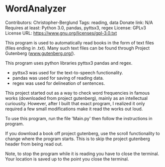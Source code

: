 # WordAnalyzer

Contributors: Christopher-Berglund
Tags: reading, data
Donate link: N/A
Requires at least: Python 3.0, pandas, pyttsx3, regex
License: GPLv3
License URL: https://www.gnu.org/licenses/gpl-3.0.txt

This program is used to automatically read books in the form of text files (files ending in .txt). Many such text files can be found through Project Gutenberg (www.gutenberg.org/).

This program uses python libraries pyttsx3 pandas and regex. 
- pyttsx3 was used for the text-to-speech functionality. 
- pandas was used for saving of reading data. 
- regex was used for delineation of sentences. 

This project started out as a way to check word frequencies in famous works (downloaded from project gutenberg), mainly as an intellectual curiousity. However, after I built that exact program, I realized it only required a few small modifications make it read the works out loud. 

To use this program, run the file 'Main.py' then follow the instructions in program.

If you download a book off project gutenberg, use the scroll functionality to change where the program starts. This is to skip the project gutenberg header from being read out.

Note, to stop the program while it is reading you have to close the terminal. Your location is saved up to the point you close the terminal.
